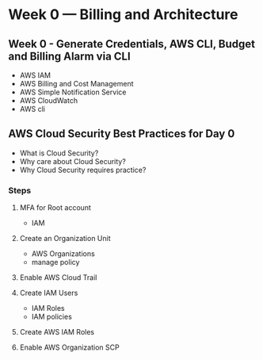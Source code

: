 # Week 0 — Billing and Architecture

## Week 0 - Generate Credentials, AWS CLI, Budget and Billing Alarm via CLI

- AWS IAM
- AWS Billing and Cost Management
- AWS Simple Notification Service
- AWS CloudWatch
- AWS cli

## AWS Cloud Security Best Practices for Day 0

- What is Cloud Security?
- Why care about Cloud Security?
- Why Cloud Security requires practice?

### Steps

1. MFA for Root account

   - IAM

2. Create an Organization Unit

   - AWS Organizations
   - manage policy

3. Enable AWS Cloud Trail
4. Create IAM Users
   - IAM Roles
   - IAM policies
5. Create AWS IAM Roles
6. Enable AWS Organization SCP
